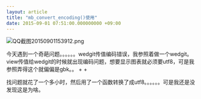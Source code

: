```yaml
---
layout: article
title: "mb_convert_encoding()使用"
date: 2015-09-01 07:51:00.000000000 +09:00
---
```


![QQ截图20150901153912.png](https://shuibo.me/assets/images/201509/ayK7apJ_B883loLHcSDv0Av5d9OHUgSM.png "QQ截图20150901153912.png")

今天遇到一个奇葩问题。。。。。。wedgit传值编码错误，我参照着做一个wedgit。view传值给wedgit的时候就出现编码问题，想要显示图表就必须要utf8，可是我参照弄得这个就偏偏是gbk。。      + +

找问题就花了一个多小时，然后用了一个函数转换了成utf8。。。。。。可是我还是没发现这是为啥。
